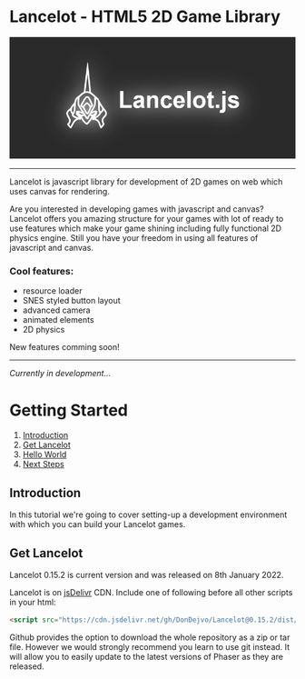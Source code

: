 # Lancelot - HTML5 2D Game Library

![Logo](https://raw.githubusercontent.com/DonDejvo/Lancelot/main/misc/resources/png/logo_banner.png)

---

Lancelot is javascript library for development of 2D games on web which uses canvas for rendering.

Are you interested in developing games with javascript and canvas? Lancelot offers you amazing structure for your games with lot of ready to use features which make your game shining including fully functional 2D physics engine. Still you have your freedom in using all features of javascript and canvas.

### Cool features:
- resource loader
- SNES styled button layout
- advanced camera
- animated elements
- 2D physics

New features comming soon!

---

*Currently in development...*

# Getting Started

1. [Introduction](#introduction)
2. [Get Lancelot](#get-lancelot)
3. [Hello World](#hello-world)
4. [Next Steps](#next-steps)

## Introduction

In this tutorial we're going to cover setting-up a development environment with which you can build your Lancelot games. 

## Get Lancelot

Lancelot 0.15.2 is current version and was released on 8th January 2022.

Lancelot is on [jsDelivr](https://www.jsdelivr.com/package/gh/dondejvo/lancelot) CDN. Include one of following before all other scripts in your html:

``` html
<script src="https://cdn.jsdelivr.net/gh/DonDejvo/Lancelot@0.15.2/dist/lancelot-cdn-nomodule.js"></script>
```

Github provides the option to download the whole repository as a zip or tar file. However we would strongly recommend you learn to use git instead. It will allow you to easily update to the latest versions of Phaser as they are released.
